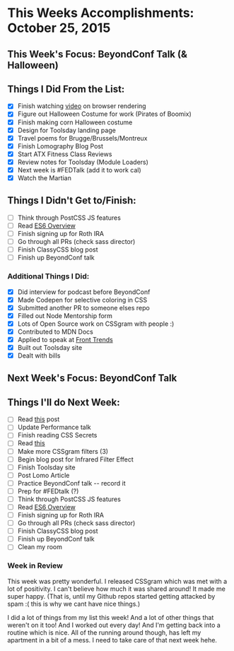 # This Weeks Accomplishments: October 25, 2015

## This Week's Focus: BeyondConf Talk (& Halloween)

## Things I Did From the List:

- [x] Finish watching [video](https://www.youtube.com/watch?v=SmE4OwHztCc) on browser rendering
- [x] Figure out Halloween Costume for work (Pirates of Boomix)
- [x] Finish making corn Halloween costume
- [x] Design for Toolsday landing page
- [x] Travel poems for Brugge/Brussels/Montreux
- [x] Finish Lomography Blog Post
- [x] Start ATX Fitness Class Reviews
- [x] Review notes for Toolsday (Module Loaders)
- [x] Next week is #FEDTalk (add it to work cal)
- [x] Watch the Martian

## Things I Didn't Get to/Finish:

- [ ] Think through PostCSS JS features
- [ ] Read [ES6 Overview](https://ponyfoo.com/articles/es6)
- [ ] Finish signing up for Roth IRA
- [ ] Go through all PRs (check sass director)
- [ ] Finish ClassyCSS blog post
- [ ] Finish up BeyondConf talk

### Additional Things I Did:

- [x] Did interview for podcast before BeyondConf
- [x] Made Codepen for selective coloring in CSS
- [x] Submitted another PR to someone elses repo
- [x] Filled out Node Mentorship form
- [x] Lots of Open Source work on CSSgram with people :)
- [x] Contributed to MDN Docs
- [x] Applied to speak at [Front Trends](https://docs.google.com/forms/d/1mrchlqsF2kBhr35psYKgbvFUxwNjdzyheXDkxizwlpg/viewform)
- [x] Built out Toolsday site
- [x] Dealt with bills

## Next Week's Focus: BeyondConf Talk

## Things I'll do Next Week:

- [ ] Read [this](http://www.impressivewebs.com/how-to-write-great-web-development-articles-tutorials/) post
- [ ] Update Performance talk
- [ ] Finish reading CSS Secrets
- [ ] Read [this](https://alexsexton.com/blog/2013/03/deploying-javascript-applications/)
- [ ] Make more CSSgram filters (3)
- [ ] Begin blog post for Infrared Filter Effect
- [ ] Finish Toolsday site
- [ ] Post Lomo Article
- [ ] Practice BeyondConf talk -- record it
- [ ] Prep for #FEDtalk (?)
- [ ] Think through PostCSS JS features
- [ ] Read [ES6 Overview](https://ponyfoo.com/articles/es6)
- [ ] Finish signing up for Roth IRA
- [ ] Go through all PRs (check sass director)
- [ ] Finish ClassyCSS blog post
- [ ] Finish up BeyondConf talk
- [ ] Clean my room

### Week in Review

This week was pretty wonderful. I released CSSgram which was met with a lot of positivity. I can't believe how much it was shared around! It made me super happy. (That is, until my Github repos started getting attacked by spam :( this is why we cant have nice things.)

I did a lot of things from my list this week! And a lot of other things that weren't on it too! And I worked out every day! And I'm getting back into a routine which is nice. All of the running around though, has left my apartment in a bit of a mess. I need to take care of that next week hehe.